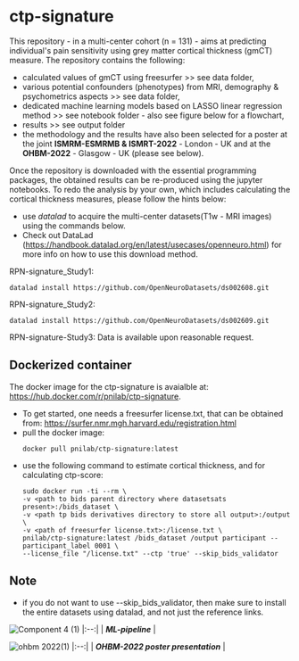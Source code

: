# ctp-signature
This repository - in a multi-center cohort (n = 131) - aims at predicting individual's pain sensitivity using grey matter cortical thickness (gmCT) measure. The repository contains the following:
- calculated values of gmCT using freesurfer >> see data folder,
- various potential confounders (phenotypes) from MRI, demography & psychometrics aspects >> see data folder,
- dedicated machine learning models based on LASSO linear regression method >> see notebook folder - also see figure below for a flowchart,
- results >> see output folder
- the methodology and the results have also been selected for a poster at the joint **ISMRM-ESMRMB
& ISMRT-2022** - London - UK and at the **OHBM-2022** - Glasgow - UK (please see below). 

Once the repository is downloaded with the essential programming packages, the obtained results can be re-produced using the jupyter notebooks. To redo the analysis by your own, which includes calculating the cortical thickness measures, please follow the hints below:
- use _datalad_ to acquire the multi-center datasets(T1w - MRI images) using the commands below.
- Check out DataLad (https://handbook.datalad.org/en/latest/usecases/openneuro.html) for more info on how to use this download method.


RPN-signature_Study1:

    datalad install https://github.com/OpenNeuroDatasets/ds002608.git

RPN-signature_Study2: 

    datalad install https://github.com/OpenNeuroDatasets/ds002609.git

RPN-signature-Study3:
    Data is available upon reasonable request. 

## Dockerized container
The docker image for the ctp-signature is avaialble at: https://hub.docker.com/r/pnilab/ctp-signature.

- To get started, one needs a freesurfer license.txt, that can be obtained from: https://surfer.nmr.mgh.harvard.edu/registration.html
- pull the docker image:
    ```
    docker pull pnilab/ctp-signature:latest
    ```
- use the following command to estimate cortical thickness, and for calculating ctp-score:
    ```
    sudo docker run -ti --rm \
    -v <path to bids parent directory where datasetsats present>:/bids_dataset \
    -v <path tp bids derivatives directory to store all output>:/output \
    -v <path of freesurfer license.txt>:/license.txt \
    pnilab/ctp-signature:latest /bids_dataset /output participant --participant_label 0001 \
    --license_file "/license.txt" --ctp 'true' --skip_bids_validator
    ```
 ## Note
 - if you do not want to use --skip_bids_validator, then make sure to install the entire datasets using datalad, and not just the reference links.
 

![Component 4 (1)](https://user-images.githubusercontent.com/82961493/172667976-05202a9d-d837-491e-95fc-a8bd5639684f.jpg)
|:--:| 
| ***ML-pipeline*** |

![ohbm 2022(1)](https://user-images.githubusercontent.com/82961493/173019056-cef2d085-db7f-4beb-9a8d-692d7dd65d90.jpg)
|:--:| 
| ***OHBM-2022 poster presentation*** |
   


